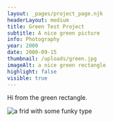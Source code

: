 ```yaml
---
layout: _pages/project_page.njk
headerLayout: medium
title: Green Test Project
subtitle: A nice green picture
info: Photography
year: 2000
date: 2000-09-15
thumbnail: /uploads/green.jpg
imageAlt: a nice green rectangle
highlight: false
visible: true
---
```

Hi from the green rectangle.

![a frid with some funky type](/uploads/thumbnail.jpg)
